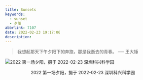 ```yaml
---
title: Sunsets
keywords:
  - sunset
  - 夕阳
abbrlink: 7107
date: 2022-02-23 19:17:06
description:
---
```


> 我想起那天下午夕阳下的奔跑，那是我逝去的青春。
> ── 王大锤

![](/images/2022/02/IMG_0412.webp "2022 第一场夕阳，摄于 2022-02-23 深圳科兴科学园")
<center>2022 第一场夕阳，摄于 2022-02-23 深圳科兴科学园</center>

